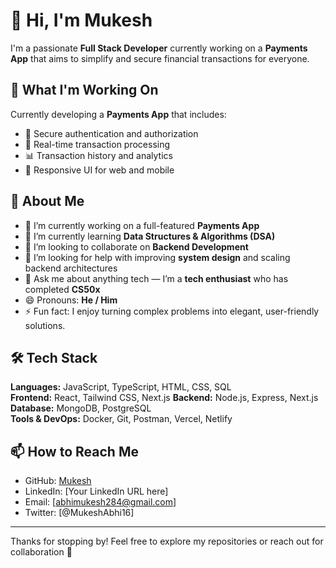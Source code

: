 # 👋 Hi, I'm Mukesh

I'm a passionate **Full Stack Developer** currently working on a **Payments App** that aims to simplify and secure financial transactions for everyone.

## 🧩 What I'm Working On

Currently developing a **Payments App** that includes:
- 🔐 Secure authentication and authorization
- 💸 Real-time transaction processing
- 📊 Transaction history and analytics
- 📱 Responsive UI for web and mobile

  
## 🚀 About Me

- 🔭 I’m currently working on a full-featured **Payments App**
- 🌱 I’m currently learning **Data Structures & Algorithms (DSA)**
- 👯 I’m looking to collaborate on **Backend Development**
- 🤔 I’m looking for help with improving **system design** and scaling backend architectures
- 💬 Ask me about anything tech — I’m a **tech enthusiast** who has completed **CS50x**
- 😄 Pronouns: **He / Him**
- ⚡ Fun fact: I enjoy turning complex problems into elegant, user-friendly solutions.

## 🛠 Tech Stack

**Languages:** JavaScript, TypeScript, HTML, CSS, SQL  
**Frontend:** React, Tailwind CSS, Next.js
**Backend:** Node.js, Express, Next.js
**Database:** MongoDB, PostgreSQL  
**Tools & DevOps:** Docker, Git, Postman, Vercel, Netlify

## 📫 How to Reach Me

- GitHub: [Mukesh](https://github.com/MukeshAbhi)
- LinkedIn: [Your LinkedIn URL here]
- Email: [abhimukesh284@gmail.com]
- Twitter: [@MukeshAbhi16]

---

Thanks for stopping by! Feel free to explore my repositories or reach out for collaboration 🚀
